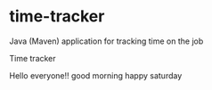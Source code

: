 # time-tracker
Java (Maven) application for tracking time on the job

Time tracker

Hello everyone!!
good morning
happy saturday
